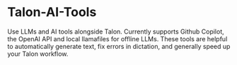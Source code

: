 # Talon-AI-Tools

Use LLMs and AI tools alongside Talon. Currently supports Github Copilot, the OpenAI API and local llamafiles for offline LLMs.
These tools are helpful to automatically generate text, fix errors in dictation, and generally speed up your Talon workflow.
